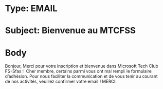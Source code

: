 ﻿# Type: EMAIL
# Subject: Bienvenue au MTCFSS
# Body
Bonjour,
Merci pour votre inscription et bienvenue dans Microsoft Tech Club FS-Sfax ! 
Cher membre, certains parmi vous ont mal rempli le formulaire d’adhésion. Pour nous faciliter la communication et de vous tenir au courant de nos activités, veuillez confirmer votre email ! MERCI
